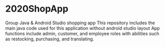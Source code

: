 # 2020ShopApp
Group Java &amp; Android Studio shopping app
This repository includes the main java code used for this application without android studio layout
App functions include admin, customer, and employee roles with abilities such as restocking, purchasing, and translating.
